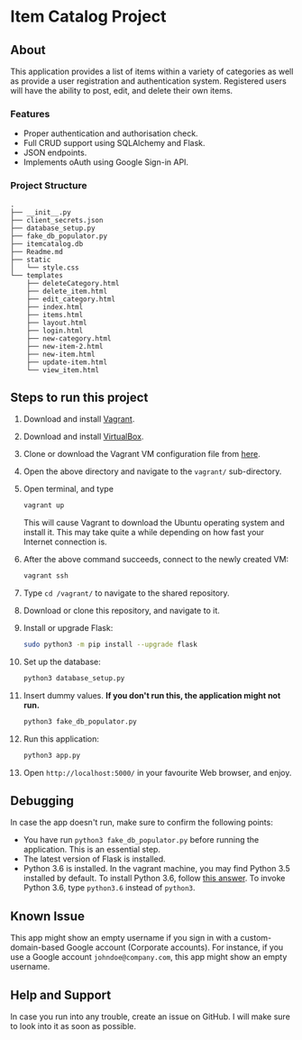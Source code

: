 # Item Catalog Project


## About
This application provides a list of items within a variety of categories as well as provide a user registration and authentication system. Registered users will have the ability to post, edit, and delete their own items.

### Features
- Proper authentication and authorisation check.
- Full CRUD support using SQLAlchemy and Flask.
- JSON endpoints.
- Implements oAuth using Google Sign-in API.

### Project Structure
```
.
├── __init__.py
├── client_secrets.json
├── database_setup.py
├── fake_db_populator.py
├── itemcatalog.db
├── Readme.md
├── static
│   └── style.css
└── templates
    ├── deleteCategory.html
    ├── delete_item.html
    ├── edit_category.html
    ├── index.html
    ├── items.html
    ├── layout.html
    ├── login.html
    ├── new-category.html
    ├── new-item-2.html
    ├── new-item.html
    ├── update-item.html
    └── view_item.html
```

## Steps to run this project

1. Download and install [Vagrant](https://www.vagrantup.com/downloads.html).

2. Download and install [VirtualBox](https://www.virtualbox.org/wiki/Downloads).

3. Clone or download the Vagrant VM configuration file from [here](https://github.com/udacity/fullstack-nanodegree-vm).

4. Open the above directory and navigate to the `vagrant/` sub-directory.

5. Open terminal, and type

   ```bash
   vagrant up
   ```

   This will cause Vagrant to download the Ubuntu operating system and install it. This may take quite a while depending on how fast your Internet connection is.

6. After the above command succeeds, connect to the newly created VM:

   ```bash
   vagrant ssh
   ```

8. Type `cd /vagrant/` to navigate to the shared repository.

9. Download or clone this repository, and navigate to it.

11. Install or upgrade Flask:
    ```bash
    sudo python3 -m pip install --upgrade flask
    ```
12. Set up the database:
    ```bash
    python3 database_setup.py
    ```
13. Insert dummy values. **If you don't run this, the application might not run.**
    ```bash
    python3 fake_db_populator.py
    ```
14. Run this application:
    ```bash
    python3 app.py
    ```
15. Open `http://localhost:5000/` in your favourite Web browser, and enjoy.

## Debugging
In case the app doesn't run, make sure to confirm the following points:
- You have run `python3 fake_db_populator.py` before running the application. This is an essential step.
- The latest version of Flask is installed.
- Python 3.6 is installed. In the vagrant machine, you may find Python 3.5 installed by default. To install Python 3.6, follow [this answer](https://askubuntu.com/a/865569/571299). To invoke Python 3.6, type `python3.6` instead of `python3`.

## Known Issue
This app might show an empty username if you sign in with a custom-domain-based Google account (Corporate accounts). For instance, if you use a Google account `johndoe@company.com`, this app might show an empty username.

## Help and Support
In case you run into any trouble, create an issue on GitHub. I will make sure to look into it as soon as possible.
